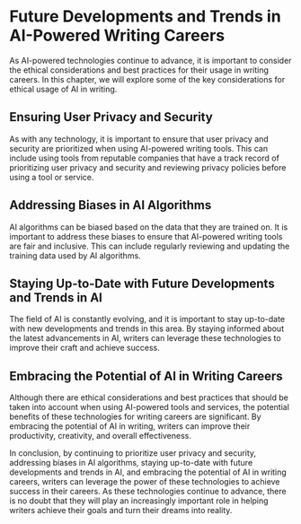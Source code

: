 Future Developments and Trends in AI-Powered Writing Careers
=======================================================================================================================================================

As AI-powered technologies continue to advance, it is important to consider the ethical considerations and best practices for their usage in writing careers. In this chapter, we will explore some of the key considerations for ethical usage of AI in writing.

Ensuring User Privacy and Security
----------------------------------

As with any technology, it is important to ensure that user privacy and security are prioritized when using AI-powered writing tools. This can include using tools from reputable companies that have a track record of prioritizing user privacy and security and reviewing privacy policies before using a tool or service.

Addressing Biases in AI Algorithms
----------------------------------

AI algorithms can be biased based on the data that they are trained on. It is important to address these biases to ensure that AI-powered writing tools are fair and inclusive. This can include regularly reviewing and updating the training data used by AI algorithms.

Staying Up-to-Date with Future Developments and Trends in AI
------------------------------------------------------------

The field of AI is constantly evolving, and it is important to stay up-to-date with new developments and trends in this area. By staying informed about the latest advancements in AI, writers can leverage these technologies to improve their craft and achieve success.

Embracing the Potential of AI in Writing Careers
------------------------------------------------

Although there are ethical considerations and best practices that should be taken into account when using AI-powered tools and services, the potential benefits of these technologies for writing careers are significant. By embracing the potential of AI in writing, writers can improve their productivity, creativity, and overall effectiveness.

In conclusion, by continuing to prioritize user privacy and security, addressing biases in AI algorithms, staying up-to-date with future developments and trends in AI, and embracing the potential of AI in writing careers, writers can leverage the power of these technologies to achieve success in their careers. As these technologies continue to advance, there is no doubt that they will play an increasingly important role in helping writers achieve their goals and turn their dreams into reality.
